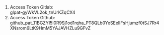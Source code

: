 1. Access Token Gitlab:
   <br>glpat-gyWkVL2ok_tnUrKZqCX4
2. Access Token Github:
   <br>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

